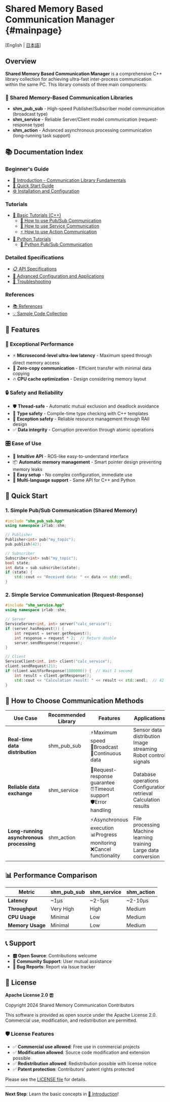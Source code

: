 # Shared Memory Based Communication Manager {#mainpage}
[English | [日本語](docs_jp/index.html)]

## Overview

**Shared Memory Based Communication Manager** is a comprehensive C++ library collection for achieving ultra-fast inter-process communication within the same PC. This library consists of three main components:

### 🧠 Shared Memory-Based Communication Libraries
- **shm_pub_sub** - High-speed Publisher/Subscriber model communication (broadcast type)
- **shm_service** - Reliable Server/Client model communication (request-response type)
- **shm_action** - Advanced asynchronous processing communication (long-running task support)

## 📚 Documentation Index

### Beginner's Guide
- [📖 Introduction - Communication Library Fundamentals](introduction_en.md)
- [🚀 Quick Start Guide](quickstart_en.md)
- [⚙️ Installation and Configuration](installation_en.md)

### Tutorials
- [📝 Basic Tutorials (C++)](tutorials_en.md)
  - [🔄 How to use Pub/Sub Communication](tutorials_shm_pub_sub_en.md)
  - [🤝 How to use Service Communication](tutorials_shm_service_en.md)
  - [⚡ How to use Action Communication](tutorials_shm_action_en.md)
- [🐍 Python Tutorials](tutorials_python_en.md)
  - [🔄 Python Pub/Sub Communication](tutorials_shm_pub_sub_python_en.md)

### Detailed Specifications
- [📋 API Specifications](spec_en.md)
- [🔧 Advanced Configuration and Applications](advanced_en.md)
- [🐛 Troubleshooting](troubleshooting_en.md)

### References
- [📚 References](reference_en.md)
- [💡 Sample Code Collection](examples_en.md)

## 🎯 Features

### 🚀 Exceptional Performance
- ⚡ **Microsecond-level ultra-low latency** - Maximum speed through direct memory access
- 🎯 **Zero-copy communication** - Efficient transfer with minimal data copying
- 🔥 **CPU cache optimization** - Design considering memory layout

### 🔒 Safety and Reliability
- 🛡️ **Thread-safe** - Automatic mutual exclusion and deadlock avoidance
- 🔐 **Type safety** - Compile-time type checking with C++ templates
- 🚨 **Exception safety** - Reliable resource management through RAII design
- ✅ **Data integrity** - Corruption prevention through atomic operations

### 🎛️ Ease of Use
- 🎨 **Intuitive API** - ROS-like easy-to-understand interface
- 📦 **Automatic memory management** - Smart pointer design preventing memory leaks
- 🔧 **Easy setup** - No complex configuration, immediate use
- 🐍 **Multi-language support** - Same API for C++ and Python

## 🏃 Quick Start

### 1. Simple Pub/Sub Communication (Shared Memory)
```cpp
#include "shm_pub_sub.hpp"
using namespace irlab::shm;

// Publisher
Publisher<int> pub("my_topic");
pub.publish(42);

// Subscriber
Subscriber<int> sub("my_topic");
bool state;
int data = sub.subscribe(&state);
if (state) {
    std::cout << "Received data: " << data << std::endl;
}
```

### 2. Simple Service Communication (Request-Response)
```cpp
#include "shm_service.hpp"
using namespace irlab::shm;

// Server
ServiceServer<int, int> server("calc_service");
if (server.hasRequest()) {
    int request = server.getRequest();
    int response = request * 2;  // Return double
    server.sendResponse(response);
}

// Client
ServiceClient<int, int> client("calc_service");
client.sendRequest(21);
if (client.waitForResponse(1000000)) {  // Wait 1 second
    int result = client.getResponse();
    std::cout << "Calculation result: " << result << std::endl;  // 42
}
```

## 🎨 How to Choose Communication Methods

| Use Case | Recommended Library | Features | Applications |
|----------|---------------------|----------|-------------|
| **Real-time data distribution** | shm_pub_sub | ⚡Maximum speed<br>📡Broadcast<br>🔄Continuous data | Sensor data distribution<br>Image streaming<br>Robot control signals |
| **Reliable data exchange** | shm_service | 🤝Request-response guarantee<br>⏰Timeout support<br>🛡️Error handling | Database operations<br>Configuration retrieval<br>Calculation results |
| **Long-running asynchronous processing** | shm_action | ⚡Asynchronous execution<br>📊Progress monitoring<br>❌Cancel functionality | File processing<br>Machine learning training<br>Large data conversion |

## 📊 Performance Comparison

| Metric | shm_pub_sub | shm_service | shm_action |
|--------|-------------|-------------|------------|
| **Latency** | ~1μs | ~2-5μs | ~2-10μs |
| **Throughput** | Very High | High | Medium |
| **CPU Usage** | Minimal | Low | Medium |
| **Memory Usage** | Minimal | Low | Medium |

## 📞 Support

- **🆎 Open Source**: Contributions welcome
- **👥 Community Support**: User mutual assistance
- **🐛 Bug Reports**: Report via Issue tracker

## 📄 License

**Apache License 2.0** 🆎

Copyright 2024 Shared Memory Communication Contributors

This software is provided as open source under the Apache License 2.0. Commercial use, modification, and redistribution are permitted.

### 🛡️ License Features
- ✅ **Commercial use allowed**: Free use in commercial projects
- ✅ **Modification allowed**: Source code modification and extension possible
- ✅ **Redistribution allowed**: Redistribution possible with license notice
- ✅ **Patent protection**: Contributors' patent rights protected

Please see the [LICENSE file](../LICENSE) for details.

---

**Next Step**: Learn the basic concepts in [📖 Introduction](introduction_en.md)!
